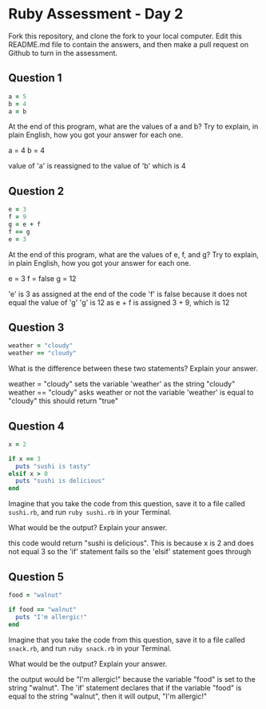 # Ruby Assessment - Day 2

Fork this repository, and clone the fork to your local computer. Edit this README.md file to contain the answers, and then make a pull request on Github to turn in the assessment.

## Question 1

```ruby
a = 5
b = 4
a = b
```

At the end of this program, what are the values of a and b? Try to explain, in plain English, how you got your answer for each one.

a = 4
b = 4

value of 'a' is reassigned to the value of 'b' which is 4

## Question 2

```ruby
e = 3
f = 9
g = e + f
f == g
e = 3
```

At the end of this program, what are the values of e, f, and g? Try to explain, in plain English, how you got your answer for each one.

e = 3
f = false
g = 12

'e' is 3 as assigned at the end of the code
'f' is false because it does not equal the value of 'g'
'g' is 12 as e + f is assigned 3 + 9, which is 12

## Question 3

```ruby
weather = "cloudy"
weather == "cloudy"
```

What is the difference between these two statements? Explain your answer.

weather = "cloudy" sets the variable 'weather' as the string "cloudy"
weather == "cloudy" asks weather or not the variable 'weather' is equal to "cloudy"
this should return "true"

## Question 4

```ruby
x = 2

if x == 3
  puts "sushi is tasty"
elsif x > 0
  puts "sushi is delicious"
end
```

Imagine that you take the code from this question, save it to a file called `sushi.rb`, and run `ruby sushi.rb` in your Terminal.

What would be the output? Explain your answer.

this code would return "sushi is delicious". This is because x is 2 and does not equal 3 so the 'if' statement fails so the 'elsif' statement goes through

## Question 5

```ruby
food = "walnut"

if food == "walnut"
  puts "I'm allergic!"
end
```

Imagine that you take the code from this question, save it to a file called `snack.rb`, and run `ruby snack.rb` in your Terminal.

What would be the output? Explain your answer.

the output would be "I'm allergic!" because the variable "food" is set to the string "walnut". The 'if' statement declares that if the variable "food" is equal to the string "walnut", then it will output, "I'm allergic!"
